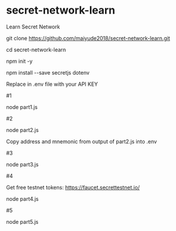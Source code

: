 # secret-network-learn

Learn Secret Network

git clone https://github.com/maiyude2018/secret-network-learn.git

cd secret-network-learn

npm init -y

npm install --save secretjs dotenv 

Replace <API KEY> in .env file with your API KEY
  
#1

node part1.js

#2

node part2.js

Copy address and mnemonic from output of part2.js into .env

#3

node part3.js

#4

Get free testnet tokens: https://faucet.secrettestnet.io/

node part4.js

#5

node part5.js

